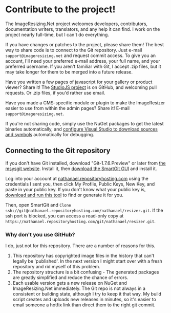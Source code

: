 
# Contribute to the project!

The ImageResizing.Net project welcomes developers, contributors, documentation writers, translators, and any help it can find. I work on the project nearly full-time, but I can't do everything.

If you have changes or patches to the project, please share them! The best way to share code is to connect to the Git repository. Just e-mail `support@imageresizing.net` and request commit access. To give you an account, I'll need your preferred e-mail address, your full name, and your preferred username. If you aren't familiar with Git, I accept .zip files, but it may take longer for them to be merged into a future release.

Have you written a few pages of javascript for your gallery or product viewer? Share it! The [StudioJS project](https://github.com/nathanaeljones/studiojs) is on GitHub, and welcoming pull requests. Or .zip files, if you'd rather use email. 

Have you made a CMS-specific module or plugin to make the ImageResizer easier to use from within the admin pages? Share it! E-mail `support@imageresizing.net`.

If you're not sharing code, simply use the NuGet packages to get the latest binaries automatically, and [configure Visual Studio to download sources and symbols](http://www.symbolsource.org/Public/Home/VisualStudio) automatically for debugging.



## Connecting to the Git repository

If you don't have Git installed, download "Git-1.7.6.Preview" or later from [the msysgit website](http://code.google.com/p/msysgit/downloads/list). Install it, then [download the SmartGit GUI](http://www.shareit.com/affiliate.html?affiliateid=200142144&publisherid=200020344&target=http%3A%2F%2Fwww.syntevo.com%2Fsmartgit%2Findex.html) and install it.

Log into your account at [nathanael.repositoryhosting.com](http://nathanael.repositoryhosting.com) using the credentials I sent you, then click My Profile, Public Keys, New Key, and paste in your public key. If you don't know what your public key is, [download and run this tool](http://windowsgit.com/keytool) to find or generate it for you.

Then, open SmartGit and `Clone` `ssh://git@nathanael.repositoryhosting.com/nathanael/resizer.git`. If the ssh port is blocked, you can access a read-only copy at `https://nathanael.repositoryhosting.com/git/nathanael/resizer.git`.


### Why don't you use GitHub?

I do, just not for this repository. There are a number of reasons for this.

1. This repository has copyrighted image files in the history that can't legally be 'published'. In the next version I might start over with a fresh repository and rid myself of this problem.
2. The repository structure is a bit confusing - The generated packages are greatly simplified and reduce the chance of errors.
3. Each usable version gets a new release on NuGet and ImageResizing.Net immediately. The Git repo is not always in a consistent or building state, although I try to keep it that way. My build script creates and uploads new releases in minutes, so it's easier to email someone a hotfix link than direct them to the right git commit.


